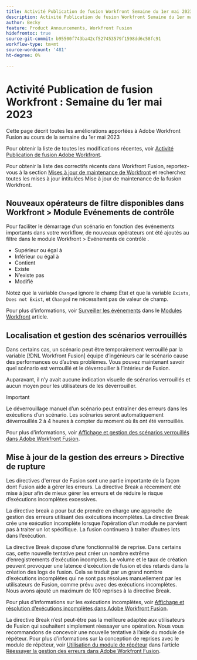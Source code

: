 ```yaml
---
title: Activité Publication de fusion Workfront Semaine du 1er mai 2023
description: Activité Publication de fusion Workfront Semaine du 1er mai 2023
author: Becky
feature: Product Announcements, Workfront Fusion
hidefromtoc: true
source-git-commit: b95500f743ba42cf527453579f1598dd6c58fc91
workflow-type: tm+mt
source-wordcount: '481'
ht-degree: 0%

---
```


# Activité Publication de fusion Workfront : Semaine du 1er mai 2023

Cette page décrit toutes les améliorations apportées à Adobe Workfront Fusion au cours de la semaine du 1er mai 2023

Pour obtenir la liste de toutes les modifications récentes, voir [Activité Publication de fusion Adobe Workfront](../../../product-announcements/product-releases/fusion-release-activity/fusion-release-activity.md).

Pour obtenir la liste des correctifs récents dans Workfront Fusion, reportez-vous à la section [Mises à jour de maintenance de Workfront](https://experienceleague.adobe.com/docs/workfront-known-issues/releases/current-updates.html) et recherchez toutes les mises à jour intitulées Mise à jour de maintenance de la fusion Workfront.

## Nouveaux opérateurs de filtre disponibles dans Workfront > Module Evénements de contrôle

Pour faciliter le démarrage d’un scénario en fonction des événements importants dans votre workflow, de nouveaux opérateurs ont été ajoutés au filtre dans le module Workfront > Evénements de contrôle .

* Supérieur ou égal à
* Inférieur ou égal à
* Contient
* Existe
* N’existe pas
* Modifié

Notez que la variable `Changed` ignore le champ Etat et que la variable `Exists`, `Does not Exist`, et `Changed` ne nécessitent pas de valeur de champ.

Pour plus d’informations, voir [Surveiller les événements](/help/quicksilver/workfront-fusion/apps-and-their-modules/workfront-modules.md#watch-events) dans le [Modules Workfront](/help/quicksilver/workfront-fusion/apps-and-their-modules/workfront-modules.md) article.

## Localisation et gestion des scénarios verrouillés

Dans certains cas, un scénario peut être temporairement verrouillé par la variable [!DNL Workfront Fusion] équipe d’ingénieurs car le scénario cause des performances ou d’autres problèmes. Vous pouvez maintenant savoir quel scénario est verrouillé et le déverrouiller à l’intérieur de Fusion.

Auparavant, il n’y avait aucune indication visuelle de scénarios verrouillés et aucun moyen pour les utilisateurs de les déverrouiller.

>[!IMPORTANT]
>
>Le déverrouillage manuel d’un scénario peut entraîner des erreurs dans les exécutions d’un scénario. Les scénarios seront automatiquement déverrouillés 2 à 4 heures à compter du moment où ils ont été verrouillés.

Pour plus d’informations, voir [Affichage et gestion des scénarios verrouillés dans Adobe Workfront Fusion](/help/quicksilver/workfront-fusion/scenarios/view-and-manage-locked-scenarios.md).

## Mise à jour de la gestion des erreurs > Directive de rupture

Les directives d&#39;erreur de Fusion sont une partie importante de la façon dont Fusion aide à gérer les erreurs. La directive Break a récemment été mise à jour afin de mieux gérer les erreurs et de réduire le risque d’exécutions incomplètes excessives.

La directive break a pour but de prendre en charge une approche de gestion des erreurs utilisant des exécutions incomplètes. La directive Break crée une exécution incomplète lorsque l’opération d’un module ne parvient pas à traiter un lot spécifique. La fusion continuera à traiter d’autres lots dans l’exécution.

La directive Break dispose d’une fonctionnalité de reprise. Dans certains cas, cette nouvelle tentative peut créer un nombre extrême d’enregistrements d’exécution incomplets. Le volume et le taux de création peuvent provoquer une latence d’exécution de fusion et des retards dans la création des logs de fusion. Cela se traduit par un grand nombre d’exécutions incomplètes qui ne sont pas résolues manuellement par les utilisateurs de Fusion, comme prévu avec des exécutions incomplètes. Nous avons ajouté un maximum de 100 reprises à la directive Break.

Pour plus d’informations sur les exécutions incomplètes, voir [Affichage et résolution d’exécutions incomplètes dans Adobe Workfront Fusion](/help/quicksilver/workfront-fusion/scenarios/view-and-resolve-incomplete-executions.md).

La directive Break n’est peut-être pas la meilleure adaptée aux utilisateurs de Fusion qui souhaitent simplement réessayer une opération. Nous vous recommandons de concevoir une nouvelle tentative à l’aide du module de répéteur. Pour plus d’informations sur la conception de reprises avec le module de répéteur, voir [Utilisation du module de répéteur](/help/quicksilver/workfront-fusion/errors/retry.md#use-the-repeater-module) dans l’article [Réessayer la gestion des erreurs dans Adobe Workfront Fusion](/help/quicksilver/workfront-fusion/errors/retry.md).
